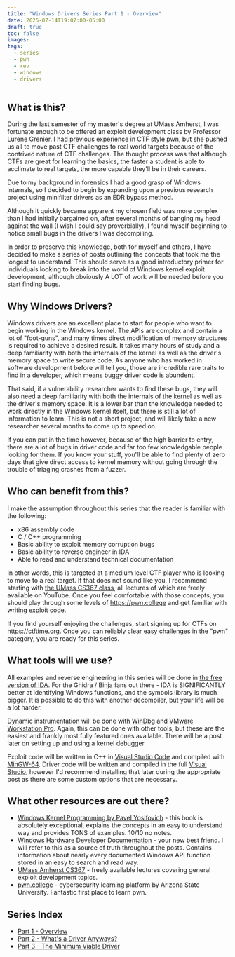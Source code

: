 ```yaml
---
title: "Windows Drivers Series Part 1 - Overview"
date: 2025-07-14T19:07:00-05:00
draft: true
toc: false
images:
tags:
  - series
  - pwn
  - rev
  - windows
  - drivers
---
```


## What is this?
During the last semester of my master's degree at UMass Amherst, I was fortunate enough to be offered an exploit development class by Professor Lurene Grenier.  I had previous experience in CTF style pwn, but she pushed us all to move past CTF challenges to real world targets because of the contrived nature of CTF challenges.  The thought process was that although CTFs are great for learning the basics, the faster a student is able to acclimate to real targets, the more capable they'll be in their careers.

Due to my background in forensics I had a good grasp of Windows internals, so I decided to begin by expanding upon a previous research project using minifilter drivers as an EDR bypass method. 

Although it quickly became apparent my chosen field was more complex than I had initially bargained on, after several months of banging my head against the wall (I wish I could say proverbially), I found myself beginning to notice small bugs in the drivers I was decompiling.

In order to preserve this knowledge, both for myself and others, I have decided to make a series of posts outlining the concepts that took me the longest to understand.  This should serve as a good introductory primer for individuals looking to break into the world of Windows kernel exploit development, although obviously A LOT of work will be needed before you start finding bugs.

## Why Windows Drivers?
Windows drivers are an excellent place to start for people who want to begin working in the Windows kernel.  The APIs are complex and contain a lot of "foot-guns", and many times direct modification of memory structures is required to achieve a desired result.  It takes many hours of study and a deep familiarity with both the internals of the kernel as well as the driver's memory space to write secure code.  As anyone who has worked in software development before will tell you, those are incredible rare traits to find in a developer, which means buggy driver code is abundent.

That said, if a vulnerability researcher wants to find these bugs, they will also need a deep familiarity with both the internals of the kernel as well as the driver's memory space.  It is a lower bar than the knowledge needed to work directly in the Windows kernel itself, but there is still a lot of information to learn.  This is not a short project, and will likely take a new researcher several months to come up to speed on.

If you can put in the time however, because of the high barrier to entry, there are a lot of bugs in driver code and far too few knowledgable people looking for them.  If you know your stuff, you'll be able to find plenty of zero days that give direct access to kernel memory without going through the trouble of triaging crashes from a fuzzer.

## Who can benefit from this?
I make the assumption throughout this series that the reader is familiar with the following:

- x86 assembly code
- C / C++ programming
- Basic ability to exploit memory corruption bugs
- Basic ability to reverse engineer in IDA
- Able to read and understand technical documentation

In other words, this is targeted at a medium level CTF player who is looking to move to a real target.  If that does not sound like you, I recommend starting with [the UMass CS367 class](https://www.youtube.com/playlist?list=PLkb4u_mRrLEIZPZ5Dp_lVLoolWeCL_G7R), all lectures of which are freely available on YouTube. Once you feel comfortable with those concepts, you should play through some levels of https://pwn.college and get familiar with writing exploit code.

If you find yourself enjoying the challenges, start signing up for CTFs on https://ctftime.org.  Once you can reliably clear easy challenges in the "pwn" category, you are ready for this series.

## What tools will we use?

All examples and reverse engineering in this series will be done in [the free version of IDA](https://hex-rays.com/ida-free).  For the Ghidra / Binja fans out there - IDA is SIGNIFICANTLY better at identifying Windows functions, and the symbols library is much bigger.  It is possible to do this with another decompiler, but your life will be a lot harder.

Dynamic instrumentation will be done with [WinDbg](https://learn.microsoft.com/en-us/windows-hardware/drivers/debugger/) and [VMware Workstation Pro](https://www.vmware.com/products/desktop-hypervisor/workstation-and-fusion).  Again, this can be done with other tools, but these are the easiest and frankly most fully featured ones available.  There will be a post later on setting up and using a kernel debugger.

Exploit code will be written in C++ in [Visual Studio Code](https://code.visualstudio.com/) and compiled with [MinGW-64](https://code.visualstudio.com/docs/cpp/config-mingw).  Driver code will be written and compiled in the full [Visual Studio](https://visualstudio.microsoft.com/downloads/), however I'd recommend installing that later during the appropriate post as there are some custom options that are necessary.

## What other resources are out there?

- [Windows Kernel Programming by Pavel Yosifovich](https://www.amazon.com/Windows-Kernel-Programming-Pavel-Yosifovich/dp/B0BW2X91L2) - this book is absolutely exceptional, explains the concepts in an easy to understand way and provides TONS of examples. 10/10 no notes.
- [Windows Hardware Developer Documentation](https://learn.microsoft.com/en-us/windows-hardware/drivers/) - your new best friend. I will refer to this as a source of truth throughout the posts.  Contains information about nearly every documented Windows API function stored in an easy to search and read way.
- [UMass Amherst CS367](https://www.youtube.com/playlist?list=PLkb4u_mRrLEIZPZ5Dp_lVLoolWeCL_G7R) - freely available lectures covering general exploit development topics. 
- [pwn.college](https://pwn.college/) - cybersecurity learning platform by Arizona State University. Fantastic first place to learn pwn.

## Series Index
- [Part 1 - Overview](https://stolenfootball.github.io/posts/series/windows_drivers/p1_overview/index.html)
- [Part 2 - What's a Driver Anyways?](https://stolenfootball.github.io/posts/series/windows_drivers/p2_whats_a_driver/index.html)
- [Part 3 - The Minimum Viable Driver](https://stolenfootball.github.io/posts/series/windows_drivers/p3_minimum_viable_driver/index.html)
